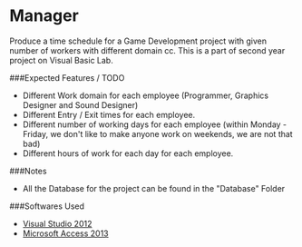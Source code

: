 # Manager
Produce a time schedule for a Game Development project with given number of workers with different domain cc. This is a part of second year project on Visual Basic Lab.

###Expected Features / TODO

* Different Work domain for each employee (Programmer, Graphics Designer and Sound Designer)
* Different Entry / Exit times for each employee.
* Different number of working days for each employee (within Monday - Friday, we don't like to make anyone work on weekends, we are not that bad)
* Different hours of work for each day for each employee.

###Notes

* All the Database for the project can be found in the "Database" Folder

###Softwares Used

* [Visual Studio 2012](https://www.microsoft.com/en-in/download/details.aspx?id=34673)
* [Microsoft Access 2013](https://www.microsoft.com/en-in/download/details.aspx?id=39358)
